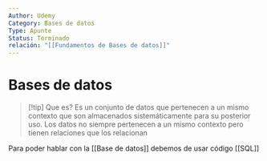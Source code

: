 ```yaml
---
Author: Udemy
Category: Bases de datos
Type: Apunte
Status: Terminado
relación: "[[Fundamentos de Bases de datos]]"
---
```

# Bases de datos

>[!tip] Que es?
>Es un conjunto de datos que pertenecen a un mismo contexto que son almacenados sistemáticamente para su posterior uso.
>Los datos no siempre pertenecen a un mismo contexto pero tienen relaciones que los relacionan

Para poder hablar con la [[Base de datos]] debemos de usar código [[SQL]]

 